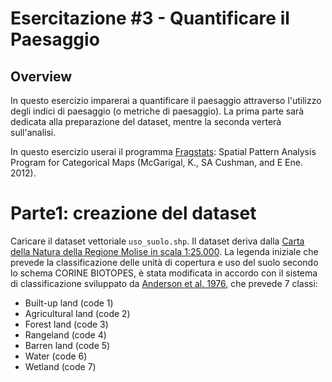 # Esercitazione #3 - Quantificare il Paesaggio
## Overview
In questo esercizio imparerai a quantificare il paesaggio attraverso l'utilizzo degli indici di paesaggio (o metriche di paesaggio). La prima parte sarà dedicata alla preparazione del dataset, mentre la seconda verterà sull'analisi.

In questo esercizio userai il programma [Fragstats](https://www.umass.edu/landeco/research/fragstats/fragstats.html): Spatial Pattern Analysis Program for Categorical Maps (McGarigal, K., SA Cushman, and E Ene. 2012).

# Parte1: creazione del dataset
Caricare il dataset vettoriale `uso_suolo.shp`. Il dataset deriva dalla [Carta della Natura della Regione Molise in scala 1:25.000](https://www.isprambiente.gov.it/it/servizi/sistema-carta-della-natura/carta-della-natura-alla-scala-1-50.000/molise). La legenda iniziale che prevede la classificazione delle unità di copertura e uso del suolo secondo lo schema CORINE BIOTOPES, è stata modificata in accordo con il sistema di classificazione sviluppato da [Anderson et al. 1976](https://pubs.usgs.gov/pp/0964/report.pdf), che prevede 7 classi:
* Built-up land (code 1)
* Agricultural land (code 2)
* Forest land (code 3)
* Rangeland (code 4)
* Barren land (code 5)
* Water (code 6)
* Wetland (code 7)
